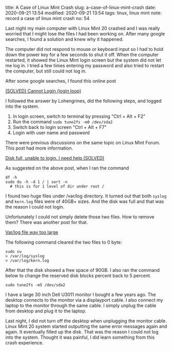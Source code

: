 title: A Case of Linux Mint Crash
slug: a-case-of-linux-mint-crash
date: 2020-09-21 13:54
modified: 2020-09-21 13:54
tags: linux, linux mint
note: record a case of linux mint crash
no: 54

Last night my main computer with Linux Mint 20 crashed and I was really worried
that I might lose the files I had been working on.  After many google searches,
I found a solution and knew why it happened.  

The computer did not respond to mouse or keyboard input so I had to hold down
the power key for a few seconds to shut it off.  When the computer restarted,
it showed the Linux Mint login screen but the system did not let me log in. I
tried a few times entering my password and also tried to restart the computer,
but still could not log in. 

After some google searches, I found this online post

[(SOLVED) Cannot Login (login loop)](https://forums.linuxmint.com/viewtopic.php?f=57&t=261704)

I followed the answer by Lohengrines, did the following steps, and logged 
into the system.

1. In login screen, switch to terminal by pressing "Ctrl + Alt + F2"
2. Run the command `sudo tune2fs -m0 /dev/sda2`
3. Switch back to login screen "Ctrl + Alt + F7"
4. Login with user name and password

There were previous discussions on the same topic on Linux Mint Forum.  This
post had more information.

[Disk full, unable to login. I need help (SOLVED)](https://forums.linuxmint.com/viewtopic.php?f=90&t=253502)

As suggested on the above post, when I ran the command 

```
df -h
sudo du -h -d 1 / | sort -n  
  # this is for 1 level of dir under root /
```

I found two huge files under /var/log directory.  It turned out that both
`syslog` and `kern.log` files were of 40GB+ sizes. And the disk was full and
that was the reason I could not login.  

Unfortunately I could not simply delete those two files.  How to remove them? 
There was another post for that. 

[Var/log file way too large](https://forums.linuxmint.com/viewtopic.php?t=233943)

The following command cleared the two files to 0 byte:

```
sudo su
> /var/log/syslog
> /var/log/kern.log
```

After that the disk showed a free space of 90GB. I also ran the command 
below to change the reserved disk blocks percent back to 5 percent. 

```
sudo tune2fs -m5 /dev/sda2
```

I have a large 30 inch Dell U3011 monitor I bought a few years ago. The desktop 
connects to the monitor via a displayport cable.  I also connect my laptop to 
the monitor through the same cable. I simply unplug the cable from desktop and 
plug it to the laptop. 

Last night, I did not turn off the desktop when unplugging the monitor cable.
Linux Mint 20 system started outputting the same error messages again and
again.  It eventually filled up the disk. That was the reason I could not log
into the system. Thought it was painful, I did learn something from this 
crash experience.


